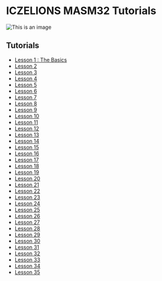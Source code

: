 # ICZELIONS MASM32 Tutorials
![This is an image](https://i.pinimg.com/originals/84/f6/14/84f614c46ac1a1ba4b68c5030d32f02c.png)






## Tutorials
- [Lesson 1 : The Basics](https://github.com/VishalRashmika/Iczelions-Assembly-Tutorials/blob/main/01%20lesson/Lesson1.md)
- [Lesson 2]()
- [Lesson 3]()
- [Lesson 4]() 
- [Lesson 5]()
- [Lesson 6]()
- [Lesson 7]()
- [Lesson 8]()
- [Lesson 9]()
- [Lesson 10]()
- [Lesson 11]()
- [Lesson 12]()
- [Lesson 13]()
- [Lesson 14]()
- [Lesson 15]()
- [Lesson 16]()
- [Lesson 17]()
- [Lesson 18]()
- [Lesson 19]()
- [Lesson 20]()
- [Lesson 21]()
- [Lesson 22]()
- [Lesson 23]()
- [Lesson 24]()
- [Lesson 25]()
- [Lesson 26]()
- [Lesson 27]()
- [Lesson 28]()
- [Lesson 29]()
- [Lesson 30]()
- [Lesson 31]()
- [Lesson 32]()
- [Lesson 33]()
- [Lesson 34]()
- [Lesson 35]()